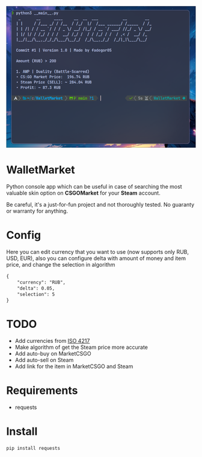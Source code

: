 <img src="preview.png">

# WalletMarket

Python console app which can be useful in case of searching the most valuable skin option on <b>CSGOMarket</b> for your <b>Steam</b> account.

Be careful, it's a just-for-fun project and not thoroughly tested. No guaranty or warranty for anything.

# Config

Here you can edit currency that you want to use (now supports only RUB, USD, EUR), also you can configure delta with amount of money and item price, and change the selection in algorithm
```
{
    "currency": "RUB", 
    "delta": 0.05,
    "selection": 5
}
```
# TODO
- Add currencies from <a href="https://en.wikipedia.org/wiki/ISO_4217#Active_codes">ISO 4217</a>
- Make algorithm of get the Steam price  more accurate
- Add auto-buy on MarketCSGO
- Add auto-sell on Steam
- Add link for the item in MarketCSGO and Steam


# Requirements

- requests

# Install

```
pip install requests
```